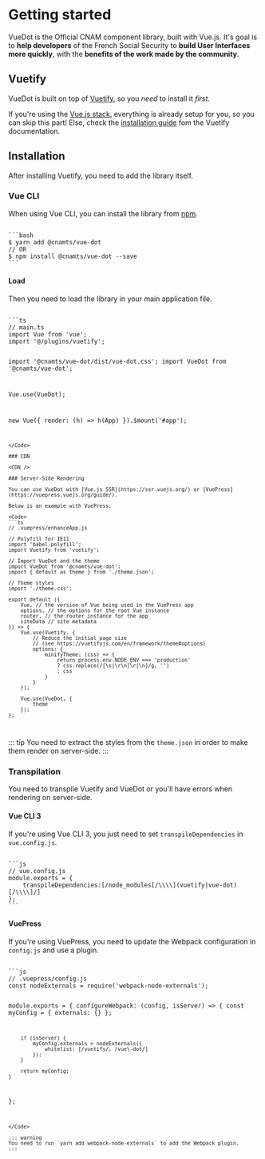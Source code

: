 # Getting started

VueDot is the Official CNAM component library, built with Vue.js. It's goal is to **help developers** of the French Social Security to **build User Interfaces more quickly**, with the **benefits of the work made by the community**.

## Vuetify

VueDot is built on top of [Vuetify](https://vuetifyjs.com/en/), so you _need_ to install it _first_.

If you're using the [Vue.js stack](https://www.jiracnamts.co/confluence/display/CDD/Stack+Vue.js), everything is already setup for you, so you can skip this part!
Else, check the [installation guide](https://vuetifyjs.com/en/getting-started/quick-start) fom the Vuetify documentation.

## Installation

After installing Vuetify, you need to add the library itself.

### Vue CLI

When using Vue CLI, you can install the library from [npm](https://www.npmjs.com/package/@cnamts/vue-dot).

<Code>
```bash
$ yarn add @cnamts/vue-dot
// OR
$ npm install @cnamts/vue-dot --save
```
</Code>

#### Load

Then you need to load the library in your main application file.

<Code>
```ts
// main.ts
import Vue from 'vue';
import '@/plugins/vuetify';

import '@cnamts/vue-dot/dist/vue-dot.css';
import VueDot from '@cnamts/vue-dot';

Vue.use(VueDot);

new Vue({
	render: (h) => h(App)
}).$mount('#app');
```
</Code>

### CDN

<CDN />

### Server-Side Rendering

You can use VueDot with [Vue.js SSR](https://ssr.vuejs.org/) or [VuePress](https://vuepress.vuejs.org/guide/).

Below is an example with VuePress.

<Code>
```ts
// .vuepress/enhanceApp.js

// Polyfill for IE11
import 'babel-polyfill';
import Vuetify from 'vuetify';

// Import VueDot and the theme
import VueDot from '@cnamts/vue-dot';
import { default as theme } from './theme.json';

// Theme styles
import './theme.css';

export default ({
	Vue, // the version of Vue being used in the VuePress app
	options, // the options for the root Vue instance
	router, // the router instance for the app
	siteData // site metadata
}) => {
	Vue.use(Vuetify, {
		// Reduce the initial page size
		// (see https://vuetifyjs.com/en/framework/theme#options)
		options: {
			minifyTheme: (css) => {
				return process.env.NODE_ENV === 'production'
				? css.replace(/[\s|\r\n|\r|\n]/g, '')
				: css
			}
		}
	});

	Vue.use(VueDot, {
		theme
	});
};
```
</Code>

::: tip
You need to extract the styles from the `theme.json` in order to make them render on server-side.
:::

### Transpilation

You need to transpile Vuetify and VueDot or you'll have errors when rendering on server-side.

#### Vue CLI 3

If you're using Vue CLI 3, you just need to set `transpileDependencies` in `vue.config.js`.

<Code>
```js
// vue.config.js
module.exports = {
	transpileDependencies:[/node_modules[/\\\\](vuetify|vue-dot)[/\\\\]/]
};
```
</Code>

#### VuePress

If you're using VuePress, you need to update the Webpack configuration in `config.js` and use a plugin.

<Code>
```js
// .vuepress/config.js
const nodeExternals = require('webpack-node-externals');

module.exports = {
	configureWebpack: (config, isServer) => {
		const myConfig = {
			externals: {}
		};

		if (isServer) {
			myConfig.externals = nodeExternals({
				whitelist: [/vuetify/, /vue\-dot/]
			});
		}

		return myConfig;
	}
};
```
</Code>

::: warning
You need to run `yarn add webpack-node-externals` to add the Webpack plugin.
:::

